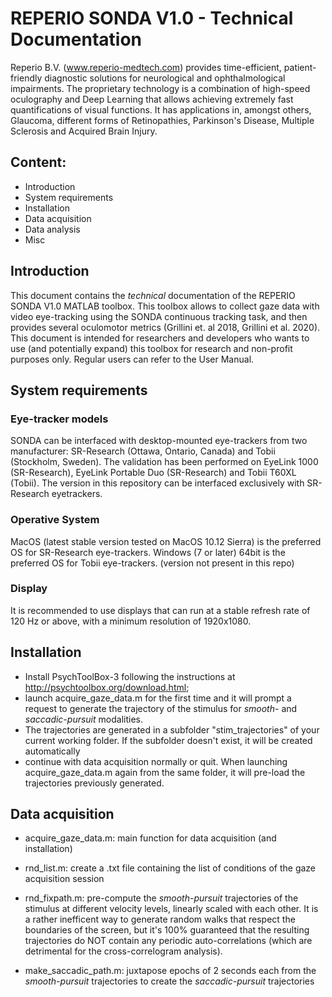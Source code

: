 # REPERIO SONDA V1.0 - Technical Documentation
Reperio B.V. (www.reperio-medtech.com) provides time-efficient, patient-friendly diagnostic solutions for neurological and ophthalmological impairments. The proprietary technology is a combination of high-speed oculography and Deep Learning that allows achieving extremely fast quantifications of visual functions. It has applications in, amongst others, Glaucoma, different forms of Retinopathies, Parkinson's Disease, Multiple Sclerosis and Acquired Brain Injury.
## Content:
- Introduction
- System requirements
- Installation 
- Data acquisition
- Data analysis
- Misc

## Introduction
This document contains the *technical* documentation of the REPERIO SONDA V1.0 MATLAB toolbox. This toolbox allows to collect gaze data with video eye-tracking using the SONDA continuous tracking task, and then provides several oculomotor metrics (Grillini et. al 2018, Grillini et al. 2020). This document is intended for researchers and developers who wants to use (and potentially expand) this toolbox for research and non-profit purposes only. Regular users can refer to the User Manual. 

## System requirements 
### Eye-tracker models
SONDA can be interfaced with desktop-mounted eye-trackers from two manufacturer: SR-Research (Ottawa, Ontario, Canada) and Tobii (Stockholm, Sweden). The validation has been performed on EyeLink 1000 (SR-Research), EyeLink Portable Duo (SR-Research) and Tobii T60XL (Tobii). 
The version in this repository can be interfaced exclusively with SR-Research eyetrackers.

### Operative System
MacOS (latest stable version tested on MacOS 10.12 Sierra) is the preferred OS for SR-Research eye-trackers. 
Windows (7 or later) 64bit is the preferred OS for Tobii eye-trackers. (version not present in this repo)

### Display
It is recommended to use displays that can run at a stable refresh rate of 120 Hz or above, with a minimum resolution of 1920x1080.

## Installation
- Install PsychToolBox-3 following the instructions at http://psychtoolbox.org/download.html;
- launch acquire\_gaze\_data.m for the first time and it will prompt a request to generate the trajectory of the stimulus for _smooth-_ and _saccadic-pursuit_ modalities. 
- The trajectories are generated in a subfolder "stim_trajectories" of your current working folder. If the subfolder doesn't exist, it will be created automatically
- continue with data acquisition normally or quit. When launching acquire\_gaze\_data.m again from the same folder, it will pre-load the trajectories previously generated. 
   
## Data acquisition
- acquire\_gaze\_data.m: main function for data acquisition (and installation)

- rnd\_list.m: create a .txt file containing the list of conditions of the gaze acquisition session

- rnd\_fixpath.m: pre-compute the _smooth-pursuit_ trajectories of the stimulus at different velocity levels, linearly scaled with each other. It is a rather inefficent way to generate random walks that respect the boundaries of the screen, but it's 100% guaranteed that the resulting trajectories do NOT contain any periodic auto-correlations (which are detrimental for the cross-correlogram analysis).

- make\_saccadic\_path.m: juxtapose epochs of 2 seconds each from the _smooth-pursuit_ trajectories to create the _saccadic-pursuit_ trajectories

 